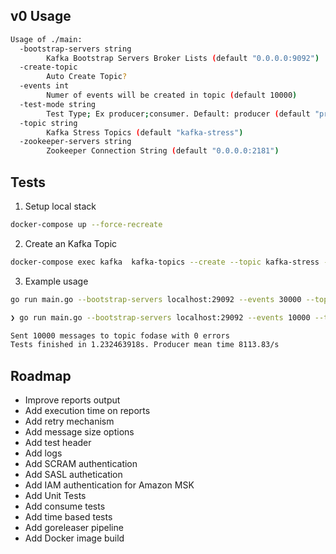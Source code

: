 
## v0 Usage 

```bash
Usage of ./main:
  -bootstrap-servers string
    	Kafka Bootstrap Servers Broker Lists (default "0.0.0.0:9092")
  -create-topic
    	Auto Create Topic?
  -events int
    	Numer of events will be created in topic (default 10000)
  -test-mode string
    	Test Type; Ex producer;consumer. Default: producer (default "producer")
  -topic string
    	Kafka Stress Topics (default "kafka-stress")
  -zookeeper-servers string
    	Zookeeper Connection String (default "0.0.0.0:2181")
```

## Tests
1. Setup local stack 

```bash
docker-compose up --force-recreate
```

2. Create an Kafka Topic

```bash
docker-compose exec kafka  kafka-topics --create --topic kafka-stress --partitions 3 --replication-factor 1 --if-not-exists --zookeeper zookeeper:2181
```

3. Example usage 

```bash
go run main.go --bootstrap-servers localhost:29092 --events 30000 --topic kafka-stress
```

```bash
❯ go run main.go --bootstrap-servers localhost:29092 --events 10000 --topic fodase

Sent 10000 messages to topic fodase with 0 errors
Tests finished in 1.232463918s. Producer mean time 8113.83/s
```


## Roadmap 

* Improve reports output
* Add execution time on reports 
* Add retry mechanism 
* Add message size options
* Add test header
* Add logs
* Add SCRAM authentication 
* Add SASL authetication 
* Add IAM authentication for Amazon MSK 
* Add Unit Tests
* Add consume tests 
* Add time based tests
* Add goreleaser pipeline 
* Add Docker image build